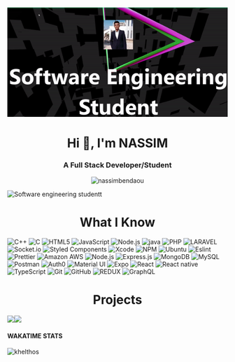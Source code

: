 <h3 align="center"><img src=https://github.com/nassimbendaou/nassimbendaou/blob/master/ezgif-7-751bc976cd68.gif/></h3>
<h1 align="center">Hi 👋, I'm NASSIM</h1>

<h3 align="center">A Full Stack Developer/Student</h3>
<p align="center"> <img src="https://komarev.com/ghpvc/?username=nassimbendaou" alt="nassimbendaou" /> </p>


![Software engineering studentt](https://img.shields.io/badge/-webtipstricks-000000?style=for-the-badge&logo=react&logoColor=white)
<h1 align="center">What I Know</h1>

![C++](https://img.shields.io/badge/-C++-000000?style=flat&logo=C%2B%2B&logoColor=00599C)
![C](https://img.shields.io/badge/-C%20language-000000?style=flat&logo=C&logoColor=FDFDFD)
![HTML5](https://img.shields.io/badge/-HTML5-000000?style=flat&logo=HTML5)
![JavaScript](https://img.shields.io/badge/-JavaScript-000000?style=flat&logo=javascript)
![Node.js](https://img.shields.io/badge/-Node.js-000000?style=flat&logo=node.js&logoColor=339933)
![java](https://img.shields.io/badge/-JAVA-000000?style=flat&logo=JAVA&logoColor=FDFDFD)
![PHP](https://img.shields.io/badge/-PHP-000000?style=flat&logo=PHP)
![LARAVEL](https://img.shields.io/badge/-LARAVEL-000000?style=flat&logo=LARAVEL&logoColor=ff9f43)
![Socket.io](https://img.shields.io/badge/-Socket.io-000?&logo=Socket.io)
![Styled Components](https://img.shields.io/badge/-Styled%20Components-000?&logo=styled-components)
![Xcode](https://img.shields.io/badge/-Xcode-000?&logo=Xcode)
![NPM](https://img.shields.io/badge/-NPM-000?&logo=NPM)
![Ubuntu](https://img.shields.io/badge/-Ubuntu-000?&logo=Ubuntu)
![Eslint](https://img.shields.io/badge/-Eslint-000?&logo=Eslint)
![Prettier](https://img.shields.io/badge/-Prettier-000?&logo=Prettier)
![Amazon AWS](https://img.shields.io/badge/-Amazon%20AWS-000?&logo=amazon-aws)
![Node.js](https://img.shields.io/badge/-Node.js-000?&logo=node.js)
![Express.js](https://img.shields.io/badge/-Express.js-000)
![MongoDB](https://img.shields.io/badge/-MongoDB-000?&logo=mongodb)
![MySQL](https://img.shields.io/badge/-MySQL-000?&logo=mysql&logoColor=FFFFFF)
![Postman](https://img.shields.io/badge/-Postman-000?&logo=Postman)
![Auth0](https://img.shields.io/badge/-Auth0-000?&logo=Auth0)
![Material UI](https://img.shields.io/badge/-Material%20UI-000?&logo=Material-UI)
![Expo](https://img.shields.io/badge/-Expo-000?&logo=Expo)
![React](https://img.shields.io/badge/-React-000?&logo=React)
![React native](https://img.shields.io/badge/-React%20native-000?&logo=React)
![TypeScript](https://img.shields.io/badge/-TypeScript-000000?style=flat&logo=typescript&logoColor=007ACC)
![Git](https://img.shields.io/badge/-Git-000000?style=flat&logo=git&logoColor=F05032)
![GitHub](https://img.shields.io/badge/-GitHub-000000?style=flat&logo=github&logoColor=FFFFFF)
![REDUX](https://img.shields.io/badge/-REDUX-000000?style=flat&logo=REDUX&logoColor=8000FF)
![GraphQL](https://img.shields.io/badge/-GraphQL-000000?style=flat&logo=graphql&logoColor=e84393)

<h1 align="center">Projects</h1>


<img align="" height='130px' src="https://github-readme-stats.vercel.app/api?username=nassimbendaou&hide_title=true&show_icons=true&include_all_commits=true&line_height=21&theme=dracula" /><img align="" height='130px' src="https://github-readme-stats.vercel.app/api/top-langs/?username=nassimbendaou&hide_title=true&layout=compact&theme=dracula" />

<h4>WAKATIME STATS</h4>
<img src="https://github-readme-stats.vercel.app/api/wakatime?username=khelthos&layuout=compact&theme=synthwave&v=2" alt="khelthos" /></p>


